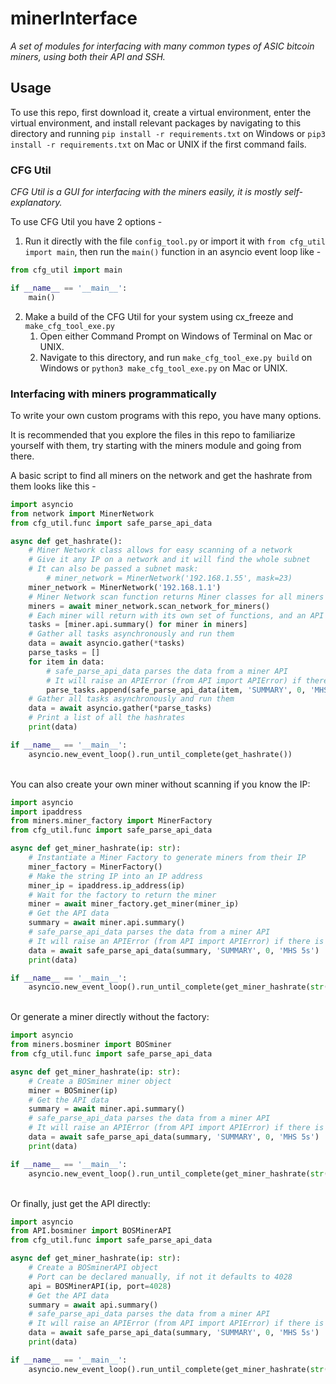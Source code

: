 # minerInterface
*A set of modules for interfacing with many common types of ASIC bitcoin miners, using both their API and SSH.*
## Usage
To use this repo, first download it, create a virtual environment, enter the virtual environment, and install relevant packages by navigating to this directory and running ```pip install -r requirements.txt``` on Windows or ```pip3 install -r requirements.txt``` on Mac or UNIX if the first command fails.

### CFG Util
*CFG Util is a GUI for interfacing with the miners easily, it is mostly self-explanatory.*

To use CFG Util you have 2 options -
1. Run it directly with the file ```config_tool.py``` or import it with ```from cfg_util import main```, then run the ```main()``` function in an asyncio event loop like -

```python
from cfg_util import main

if __name__ == '__main__':
    main()
```
2. Make a build of the CFG Util for your system using cx_freeze and ```make_cfg_tool_exe.py```
   1. Open either Command Prompt on Windows of Terminal on Mac or UNIX.
   2. Navigate to this directory, and run ```make_cfg_tool_exe.py build``` on Windows or ```python3 make_cfg_tool_exe.py``` on Mac or UNIX.

### Interfacing with miners programmatically

To write your own custom programs with this repo, you have many options.

It is recommended that you explore the files in this repo to familiarize yourself with them, try starting with the miners module and going from there.

A basic script to find all miners on the network and get the hashrate from them looks like this -

```python
import asyncio
from network import MinerNetwork
from cfg_util.func import safe_parse_api_data

async def get_hashrate():
    # Miner Network class allows for easy scanning of a network
    # Give it any IP on a network and it will find the whole subnet
    # It can also be passed a subnet mask:
        # miner_network = MinerNetwork('192.168.1.55', mask=23)
    miner_network = MinerNetwork('192.168.1.1')
    # Miner Network scan function returns Miner classes for all miners found
    miners = await miner_network.scan_network_for_miners()
    # Each miner will return with its own set of functions, and an API class instance
    tasks = [miner.api.summary() for miner in miners]
    # Gather all tasks asynchronously and run them
    data = await asyncio.gather(*tasks)
    parse_tasks = []
    for item in data:
        # safe_parse_api_data parses the data from a miner API
        # It will raise an APIError (from API import APIError) if there is a problem
        parse_tasks.append(safe_parse_api_data(item, 'SUMMARY', 0, 'MHS 5s'))
    # Gather all tasks asynchronously and run them
    data = await asyncio.gather(*parse_tasks)
    # Print a list of all the hashrates
    print(data)

if __name__ == '__main__':
    asyncio.new_event_loop().run_until_complete(get_hashrate())
```
<br>
You can also create your own miner without scanning if you know the IP:

```python
import asyncio
import ipaddress
from miners.miner_factory import MinerFactory
from cfg_util.func import safe_parse_api_data

async def get_miner_hashrate(ip: str):
    # Instantiate a Miner Factory to generate miners from their IP
    miner_factory = MinerFactory()
    # Make the string IP into an IP address
    miner_ip = ipaddress.ip_address(ip)
    # Wait for the factory to return the miner
    miner = await miner_factory.get_miner(miner_ip)
    # Get the API data
    summary = await miner.api.summary()
    # safe_parse_api_data parses the data from a miner API
    # It will raise an APIError (from API import APIError) if there is a problem
    data = await safe_parse_api_data(summary, 'SUMMARY', 0, 'MHS 5s')
    print(data)

if __name__ == '__main__':
    asyncio.new_event_loop().run_until_complete(get_miner_hashrate(str("192.168.1.69")))
```

<br>
Or generate a miner directly without the factory:

```python
import asyncio
from miners.bosminer import BOSminer
from cfg_util.func import safe_parse_api_data

async def get_miner_hashrate(ip: str):
    # Create a BOSminer miner object
    miner = BOSminer(ip)
    # Get the API data
    summary = await miner.api.summary()
    # safe_parse_api_data parses the data from a miner API
    # It will raise an APIError (from API import APIError) if there is a problem
    data = await safe_parse_api_data(summary, 'SUMMARY', 0, 'MHS 5s')
    print(data)

if __name__ == '__main__':
    asyncio.new_event_loop().run_until_complete(get_miner_hashrate(str("192.168.1.69")))
```

<br>
Or finally, just get the API directly:

```python
import asyncio
from API.bosminer import BOSMinerAPI
from cfg_util.func import safe_parse_api_data

async def get_miner_hashrate(ip: str):
    # Create a BOSminerAPI object
    # Port can be declared manually, if not it defaults to 4028
    api = BOSMinerAPI(ip, port=4028)
    # Get the API data
    summary = await api.summary()
    # safe_parse_api_data parses the data from a miner API
    # It will raise an APIError (from API import APIError) if there is a problem
    data = await safe_parse_api_data(summary, 'SUMMARY', 0, 'MHS 5s')
    print(data)

if __name__ == '__main__':
    asyncio.new_event_loop().run_until_complete(get_miner_hashrate(str("192.168.1.69")))
```
